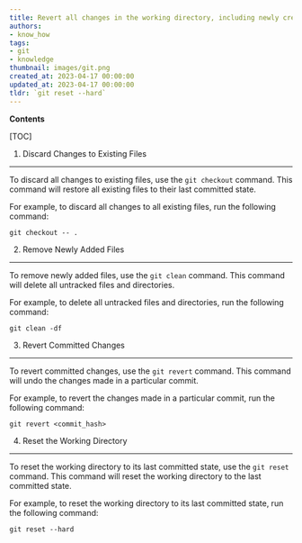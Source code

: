 ```yaml
---
title: Revert all changes in the working directory, including newly created files, using git
authors:
- know_how
tags:
- git
- knowledge
thumbnail: images/git.png
created_at: 2023-04-17 00:00:00
updated_at: 2023-04-17 00:00:00
tldr: `git reset --hard`
---
```


**Contents**

[TOC]

1. Discard Changes to Existing Files
-----------------------------------

To discard all changes to existing files, use the `git checkout` command. This command will restore all existing files to their last committed state.

For example, to discard all changes to all existing files, run the following command:

```
git checkout -- .
```

2. Remove Newly Added Files 
---------------------------

To remove newly added files, use the `git clean` command. This command will delete all untracked files and directories.

For example, to delete all untracked files and directories, run the following command:

```
git clean -df
```

3. Revert Committed Changes
---------------------------

To revert committed changes, use the `git revert` command. This command will undo the changes made in a particular commit.

For example, to revert the changes made in a particular commit, run the following command:

```
git revert <commit_hash>
```

4. Reset the Working Directory
------------------------------

To reset the working directory to its last committed state, use the `git reset` command. This command will reset the working directory to the last committed state.

For example, to reset the working directory to its last committed state, run the following command:

```
git reset --hard
```
